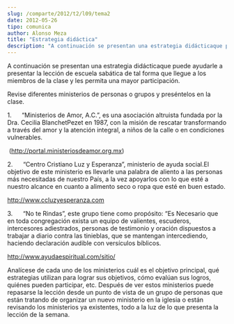 ```yaml
---
slug: /comparte/2012/t2/l09/tema2
date: 2012-05-26
tipo: comunica
author: Alonso Meza
title: "Estrategia didáctica"
description: "A continuación se presentan una estrategia didácticaque puede ayudarle a  presentar la lección de escuela sabática de tal forma que llegue a los miembros  de la clase y les permita una mayor participación. Revise diferentes  ministerios de personas o grupos y preséntelos en la..."
---
```


A continuación se presentan una estrategia didácticaque puede ayudarle a presentar la lección de escuela sabática de tal forma que llegue a los miembros de la clase y les permita una mayor participación.

Revise diferentes ministerios de personas o grupos y preséntelos en la clase.

1.      “Ministerios de Amor, A.C.”, es una asociación altruista fundada por la Dra. Cecilia BlanchetPezet en 1987, con la misión de rescatar transformando a través del amor y la atención integral, a niños de la calle o en condiciones vulnerables.

 (http://portal.ministeriosdeamor.org.mx)

2.      “Centro Cristiano Luz y Esperanza”, ministerio de ayuda social.El objetivo de este ministerio es llevarle una palabra de aliento a las personas más necesitadas de nuestro País, a la vez apoyarlos con lo que esté a nuestro alcance en cuanto a alimento seco o ropa que esté en buen estado.

http://www.ccluzyesperanza.com

3.      “No te Rindas”, este grupo tiene como propósito: “Es Necesario que en toda congregación exista un equipo de valientes, escuderos, intercesores adiestrados, personas de testimonio y oración dispuestos a trabajar a diario contra las tinieblas, que se mantengan intercediendo, haciendo declaración audible con versículos bíblicos.

http://www.ayudaespiritual.com/sitio/

Analícese de cada uno de los ministerios cuál es el objetivo principal, qué estrategias utilizan para lograr sus objetivos, cómo evalúan sus logros, quiénes pueden participar, etc. Después de ver estos ministerios puede repasarse la lección desde un punto de vista de un grupo de personas que están tratando de organizar un nuevo ministerio en la iglesia o están revisando los ministerios ya existentes, todo a la luz de lo que presenta la lección de la semana.

